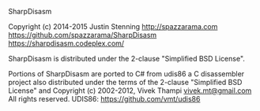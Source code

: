 SharpDisasm

Copyright (c) 2014-2015 Justin Stenning
http://spazzarama.com
https://github.com/spazzarama/SharpDisasm
https://sharpdisasm.codeplex.com/

SharpDisasm is distributed under the 2-clause "Simplified BSD License".

Portions of SharpDisasm are ported to C# from udis86 a C disassembler project
also distributed under the terms of the 2-clause "Simplified BSD License" and
Copyright (c) 2002-2012, Vivek Thampi <vivek.mt@gmail.com>
All rights reserved.
UDIS86: https://github.com/vmt/udis86